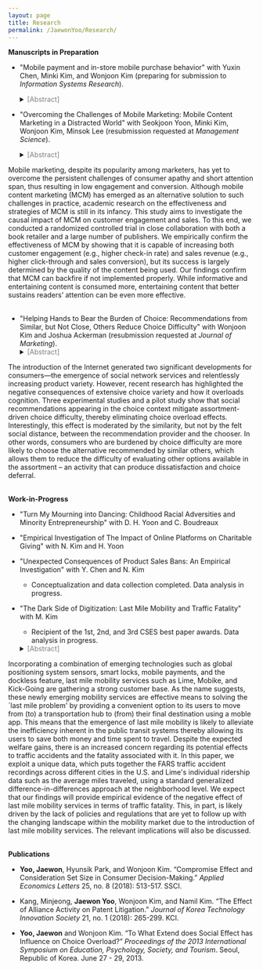 ```yaml
---
layout: page
title: Research
permalink: /JaewonYoo/Research/
---
```


**Manuscripts in Preparation**

- "Mobile payment and in-store mobile purchase behavior" with Yuxin Chen, Minki Kim, and Wonjoon Kim (preparing for submission to _Information Systems Research_). 
  <details>
   <summary><span style="color:gray">[Abstract]</span></summary>
   A growing number of retailers have enabled in-store mobile purchases, which allow consumers to buy products they see anytime and anywhere in the offline store using their mobile phones. This practice is facilitated by the emerging mobile payment services (e.g., Google Pay, WeChat Pay, or Kakao Pay) that represent a substantial shift in the transaction experience as they require fewer tasks to complete than incumbent payment options such as credit cards. This paper investigates the behavioral consequences of mobile payment adoption in the context of in-store mobile purchase using data from a leading book retailer in Korea with the launch of the most popular mobile payment service in the country during the data period. The results show that the adoption of a mobile payment service not only increases the total spending and purchase frequency of the adopters but also increases their consumption variety. These findings are consistent with the predictions from the transaction cost theory and are supported and further verified by a series of additional empirical analysis. The implications of our results for retailers and consumers are also discussed. <br/><br/> </details>


- "Overcoming the Challenges of Mobile Marketing: Mobile Content Marketing in a Distracted World" with Seokjoon Yoon, Minki Kim, Wonjoon Kim, Minsok Lee (resubmission requested at _Management Science_).
  <details>
  <summary><span style="color:gray">[Abstract]</span></summary>
Mobile marketing, despite its popularity among marketers, has yet to overcome the persistent challenges of consumer apathy and short attention span, thus resulting in low engagement and conversion. Although mobile content marketing (MCM) has emerged as an alternative solution to such challenges in practice, academic research on the effectiveness and strategies of MCM is still in its infancy. This study aims to investigate the causal impact of MCM on customer engagement and sales. To this end, we conducted a randomized controlled trial in close collaboration with both a book retailer and a large number of publishers. We empirically confirm the effectiveness of MCM by showing that it is capable of increasing both customer engagement (e.g., higher check-in rate) and sales revenue (e.g., higher click-through and sales conversion), but its success is largely determined by the quality of the content being used. Our findings confirm that MCM can backfire if not implemented properly. While informative and entertaining content is consumed more, entertaining content that better sustains readers’ attention can be even more effective. <br/><br/> </details>


- "Helping Hands to Bear the Burden of Choice: Recommendations from Similar, but Not Close, Others Reduce Choice Difficulty" with Wonjoon Kim and Joshua Ackerman (resubmission requested at _Journal of Marketing_).
  <details>
  <summary><span style="color:gray">[Abstract]</span></summary>
The introduction of the Internet generated two significant developments for consumers—the emergence of social network services and relentlessly increasing product variety. However, recent research has highlighted the negative consequences of extensive choice variety and how it overloads cognition. Three experimental studies and a pilot study show that social recommendations appearing in the choice context mitigate assortment-driven choice difficulty, thereby eliminating choice overload effects. Interestingly, this effect is moderated by the similarity, but not by the felt social distance, between the recommendation provider and the chooser. In other words, consumers who are burdened by choice difficulty are more likely to choose the alternative recommended by similar others, which allows them to reduce the difficulty of evaluating other options available in the assortment – an activity that can produce dissatisfaction and choice deferral. <br/><br/> </details>


**Work-in-Progress**

- "Turn My Mourning into Dancing: Childhood Racial Adversities and Minority Entrepreneurship" with D. H. Yoon and C. Boudreaux

- "Empirical Investigation of The Impact of Online Platforms on Charitable Giving" with N. Kim and H. Yoon

- "Unexpected Consequences of Product Sales Bans: An Empirical Investigation" with Y. Chen and N. Kim
   - Conceptualization and data collection completed. Data analysis in progress.

- "The Dark Side of Digitization: Last Mile Mobility and Traffic Fatality" with M. Kim
   - Recipient of the 1st, 2nd, and 3rd CSES best paper awards. Data analysis in progress. 
  <details>
  <summary><span style="color:gray">[Abstract]</span></summary>
Incorporating a combination of emerging technologies such as global positioning system sensors, smart locks, mobile payments, and the dockless feature, last mile mobility services such as Lime, Mobike, and Kick-Going are gathering a strong customer base. As the name suggests, these newly emerging mobility services are effective means to solving the `last mile problem' by providing a convenient option to its users to move from (to) a transportation hub to (from) their final destination using a moble app. This means that the emergence of last mile mobility is likely to alleviate the inefficiency inherent in the public transit systems thereby allowing its users to save both money and time spent to travel. Despite the expected welfare gains, there is an increased concern regarding its potential effects to traffic accidents and the fatality associated with it. In this paper, we exploit a unique data, which puts together the FARS traffic accident recordings across different cities in the U.S. and Lime's individual ridership data such as the average miles traveled, using a standard generalized difference-in-differences approach at the neighborhood level. We expect that our findings will provide empirical evidence of the negative effect of last mile mobility services in terms of traffic fatality. This, in part, is likely driven by the lack of policies and regulations that are yet to follow up with the changing landscape within the mobility market due to the introduction of last mile mobility services. The relevant implications will also be discussed. <br/><br/> </details>


**Publications**

- **Yoo, Jaewon**, Hyunsik Park, and Wonjoon Kim. “Compromise Effect and Consideration Set Size in Consumer Decision-Making.” _Applied Economics Letters_ 25, no. 8 (2018): 513-517. SSCI.

- Kang, Minjeong, **Jaewon Yoo**, Wonjoon Kim, and Namil Kim. “The Effect of Alliance Activity on Patent Litigation.” _Journal of Korea Technology Innovation Society_ 21, no. 1 (2018): 265-299. KCI.

- **Yoo, Jaewon** and Wonjoon Kim. “To What Extend does Social Effect has Influence on Choice Overload?” _Proceedings of the 2013 International Symposium on Education, Psychology, Society, and Tourism_. Seoul, Republic of Korea. June 27 - 29, 2013.
